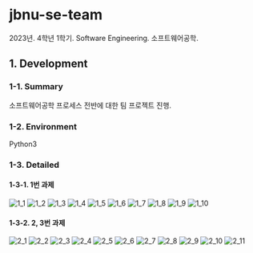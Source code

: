 # jbnu-se-team

2023년. 4학년 1학기. Software Engineering. 소프트웨어공학.

## 1. Development

### 1-1. Summary

소프트웨어공학 프로세스 전반에 대한 팀 프로젝트 진행.

### 1-2. Environment

Python3

### 1-3. Detailed

#### 1-3-1. 1번 과제

![1_1](./docs/README/1_1.jpg)
![1_2](./docs/README/1_2.jpg)
![1_3](./docs/README/1_3.jpg)
![1_4](./docs/README/1_4.jpg)
![1_5](./docs/README/1_5.jpg)
![1_6](./docs/README/1_6.jpg)
![1_7](./docs/README/1_7.jpg)
![1_8](./docs/README/1_8.jpg)
![1_9](./docs/README/1_9.jpg)
![1_10](./docs/README/1_10.jpg)

#### 1-3-2. 2, 3번 과제

![2_1](./docs/README/2_1.jpg)
![2_2](./docs/README/2_2.jpg)
![2_3](./docs/README/2_3.jpg)
![2_4](./docs/README/2_4.jpg)
![2_5](./docs/README/2_5.jpg)
![2_6](./docs/README/2_6.jpg)
![2_7](./docs/README/2_7.jpg)
![2_8](./docs/README/2_8.jpg)
![2_9](./docs/README/2_9.jpg)
![2_10](./docs/README/2_10.jpg)
![2_11](./docs/README/2_11.jpg)
